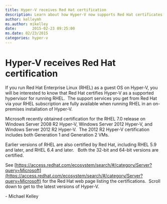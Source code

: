 ```yaml
---
title: Hyper-V receives Red Hat certification
description: Learn about how Hyper-V now supports Red Hat certificates.
author: kelleymh
ms.author: mikelley
date:       2015-02-23 09:25:00
ms.date: 02/23/2015
categories: hyper-v
---
```

# Hyper-V receives Red Hat certification

If you run Red Hat Enterprise Linux (RHEL) as a guest OS on Hyper-V, you will be interested to know that Red Hat certifies Hyper-V as a supported hypervisor for running RHEL.  The support services you get from Red Hat via your RHEL subscription are fully available when running RHEL in an on-premises installation of Hyper-V.

Microsoft recently obtained certification for the RHEL 7.0 release on Windows Server 2008 R2 Hyper-V, Windows Server 2012 Hyper-V, and Windows Server 2012 R2 Hyper-V.  The 2012 R2 Hyper-V certification includes both Generation 1 and Generation 2 VMs.

Earlier versions of RHEL are also certified by Red Hat, including RHEL 5.9 and later, and RHEL 6.4 and later.   Both the 32-bit and 64-bit versions are certified.

See [https://access.redhat.com/ecosystem/search/#/category/Server?query=Microsoft](https://access.redhat.com/ecosystem/search/#/category/Server?query=Microsoft) for the Red Hat web page listing the certifications.  Scroll down to get to the latest versions of Hyper-V.  


\- Michael Kelley  

